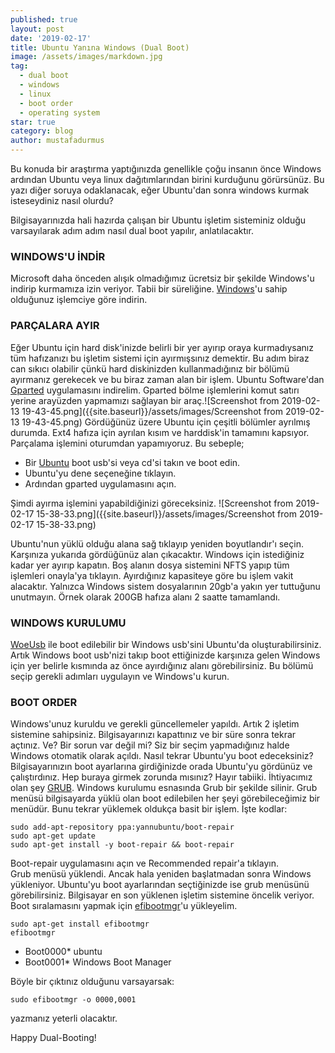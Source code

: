 ```yaml
---
published: true
layout: post
date: '2019-02-17'
title: Ubuntu Yanına Windows (Dual Boot)
image: /assets/images/markdown.jpg
tag:
  - dual boot
  - windows
  - linux
  - boot order
  - operating system
star: true
category: blog
author: mustafadurmus
---
```

Bu konuda bir araştırma yaptığınızda genellikle çoğu insanın önce Windows ardından Ubuntu veya linux dağıtımlarından birini kurduğunu görürsünüz. Bu yazı diğer soruya odaklanacak, eğer Ubuntu'dan sonra windows kurmak isteseydiniz nasıl olurdu?

Bilgisayarınızda hali hazırda çalışan bir Ubuntu işletim sisteminiz olduğu varsayılarak adım adım nasıl dual boot yapılır, anlatılacaktır.
### WINDOWS'U İNDİR
Microsoft daha önceden alışık olmadığımız ücretsiz bir şekilde Windows'u indirip kurmamıza izin veriyor. Tabii bir süreliğine. [Windows](https://www.microsoft.com/tr-tr/software-download/windows10ISO)'u sahip olduğunuz işlemciye göre indirin.
### PARÇALARA AYIR
Eğer Ubuntu için hard disk'inizde belirli bir yer ayırıp oraya kurmadıysanız tüm hafızanızı bu işletim sistemi için ayırmışsınız demektir. Bu adım biraz can sıkıcı olabilir çünkü hard diskinizden kullanmadığınız bir bölümü ayırmanız gerekecek ve bu biraz zaman alan bir işlem. Ubuntu Software'dan [Gparted](https://gparted.org/) uygulamasını indirelim. Gparted bölme işlemlerini komut satırı yerine arayüzden yapmamızı sağlayan bir araç.![Screenshot from 2019-02-13 19-43-45.png]({{site.baseurl}}/assets/images/Screenshot from 2019-02-13 19-43-45.png)
Gördüğünüz üzere Ubuntu için çeşitli bölümler ayrılmış durumda. Ext4 hafıza için ayrılan kısım ve harddisk'in tamamını kapsıyor. Parçalama işlemini oturumdan yapamıyoruz. Bu sebeple;
- Bir [Ubuntu](https://www.ubuntu.com/download/desktop) boot usb'si veya cd'si takın ve boot edin.
- Ubuntu'yu dene seçeneğine tıklayın. 
- Ardından gparted uygulamasını açın. 

Şimdi ayırma işlemini yapabildiğinizi göreceksiniz. 
![Screenshot from 2019-02-17 15-38-33.png]({{site.baseurl}}/assets/images/Screenshot from 2019-02-17 15-38-33.png)

Ubuntu'nun yüklü olduğu alana sağ tıklayıp yeniden boyutlandır'ı seçin. Karşınıza yukarıda gördüğünüz alan çıkacaktır. Windows için istediğiniz kadar yer ayırıp kapatın. Boş alanın dosya sistemini NFTS yapıp tüm işlemleri onayla'ya tıklayın. Ayırdığınız kapasiteye göre bu işlem vakit alacaktır. Yalnızca Windows sistem dosyalarının 20gb'a yakın yer tuttuğunu unutmayın. Örnek olarak 200GB hafıza alanı 2 saatte tamamlandı.
### WINDOWS KURULUMU
[WoeUsb](https://github.com/slacka/WoeUSB) ile boot edilebilir bir Windows usb'sini Ubuntu'da oluşturabilirsiniz. Artık Windows boot usb'nizi takıp boot ettiğinizde karşınıza gelen Windows için yer belirle kısmında az önce ayırdığınız alanı görebilirsiniz. Bu bölümü seçip gerekli adımları uygulayın ve Windows'u kurun.
### BOOT ORDER
Windows'unuz kuruldu ve gerekli güncellemeler yapıldı. Artık 2 işletim sistemine sahipsiniz. Bilgisayarınızı kapattınız ve bir süre sonra tekrar açtınız. Ve? Bir sorun var değil mi? Siz bir seçim  yapmadığınız halde Windows otomatik olarak açıldı. Nasıl tekrar Ubuntu'yu boot edeceksiniz? Bilgisayarınızın boot ayarlarına girdiğinizde orada Ubuntu'yu gördünüz ve çalıştırdınız. Hep buraya girmek zorunda mısınız? Hayır tabiiki. İhtiyacımız olan şey [GRUB](https://www.gnu.org/software/grub/). 
Windows kurulumu esnasında Grub bir şekilde silinir. Grub menüsü bilgisayarda yüklü olan boot edilebilen her şeyi görebileceğimiz bir menüdür. Bunu tekrar yüklemek oldukça basit bir işlem.
İşte kodlar:
~~~
sudo add-apt-repository ppa:yannubuntu/boot-repair
sudo apt-get update
sudo apt-get install -y boot-repair && boot-repair
~~~
Boot-repair uygulamasını açın ve Recommended repair'a tıklayın.\
Grub menüsü yüklendi. Ancak hala yeniden başlatmadan sonra Windows yükleniyor. Ubuntu'yu boot ayarlarından seçtiğinizde ise grub menüsünü görebilirsiniz. Bilgisayar en son yüklenen işletim sistemine öncelik veriyor.
Boot sıralamasını yapmak için [efibootmgr](https://linux.die.net/man/8/efibootmgr)'u yükleyelim.
~~~
sudo apt-get install efibootmgr
efibootmgr 
~~~
- Boot0000* ubuntu 
- Boot0001* Windows Boot Manager 

Böyle bir çıktınız olduğunu varsayarsak:
~~~
sudo efibootmgr -o 0000,0001
~~~
yazmanız yeterli olacaktır. 

Happy Dual-Booting!
